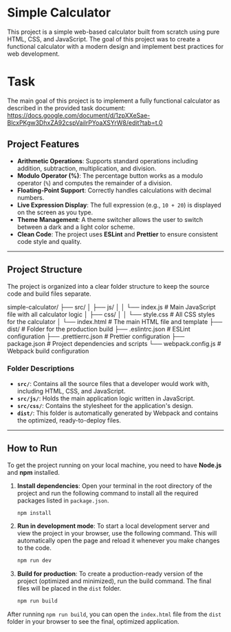 # Simple Calculator

This project is a simple web-based calculator built from scratch using pure HTML, CSS, and JavaScript. The goal of this project was to create a functional calculator with a modern design and implement best practices for web development.


# Task

The main goal of this project is to implement a fully functional calculator as described in the provided task document: https://docs.google.com/document/d/1zpXXeSae-BlcxPKgw3DhxZA92cspVailrPYoaXSYrW8/edit?tab=t.0


## Project Features

* **Arithmetic Operations**: Supports standard operations including addition, subtraction, multiplication, and division.
* **Modulo Operator (%)**: The percentage button works as a modulo operator (`%`) and computes the remainder of a division.
* **Floating-Point Support**: Correctly handles calculations with decimal numbers.
* **Live Expression Display**: The full expression (e.g., `10 + 20`) is displayed on the screen as you type.
* **Theme Management**: A theme switcher allows the user to switch between a dark and a light color scheme.
* **Clean Code**: The project uses **ESLint** and **Prettier** to ensure consistent code style and quality.

---

## Project Structure

The project is organized into a clear folder structure to keep the source code and build files separate.

simple-calculator/
├── src/
│   ├── js/
│   │   └── index.js          # Main JavaScript file with all calculator logic
│   ├── css/
│   │   └── style.css         # All CSS styles for the calculator
│   └── index.html            # The main HTML file and template
├── dist/                     # Folder for the production build
├── .eslintrc.json            # ESLint configuration
├── .prettierrc.json          # Prettier configuration
├── package.json              # Project dependencies and scripts
└── webpack.config.js         # Webpack build configuration


### Folder Descriptions

* **`src/`**: Contains all the source files that a developer would work with, including HTML, CSS, and JavaScript.
* **`src/js/`**: Holds the main application logic written in JavaScript.
* **`src/css/`**: Contains the stylesheet for the application's design.
* **`dist/`**: This folder is automatically generated by Webpack and contains the optimized, ready-to-deploy files.

---

## How to Run

To get the project running on your local machine, you need to have **Node.js** and **npm** installed.

1.  **Install dependencies**:
    Open your terminal in the root directory of the project and run the following command to install all the required packages listed in `package.json`.

    ```bash
    npm install
    ```

2.  **Run in development mode**:
    To start a local development server and view the project in your browser, use the following command. This will automatically open the page and reload it whenever you make changes to the code.

    ```bash
    npm run dev
    ```

3.  **Build for production**:
    To create a production-ready version of the project (optimized and minimized), run the build command. The final files will be placed in the `dist` folder.

    ```bash
    npm run build
    ```

After running `npm run build`, you can open the `index.html` file from the `dist` folder in your browser to see the final, optimized application.